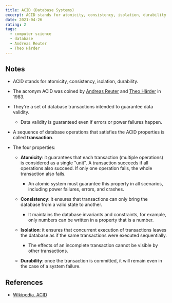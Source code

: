 ```yaml
---
title: ACID (Database Systems)
excerpt: ACID stands for atomicity, consistency, isolation, durability.
date: 2021-04-26
rating: 2
tags:
  - computer science
  - database
  - Andreas Reuter
  - Theo Härder
---
```


## Notes

- ACID stands for atomicity, consistency, isolation, durability.

- The acronym ACID was coined by [Andreas Reuter](https://en.wikipedia.org/wiki/Andreas_Reuter) and [Theo Härder](https://en.wikipedia.org/wiki/Theo_H%C3%A4rder) in 1983.

- They're a set of database transactions intended to guarantee data validity.

  - Data validity is guaranteed even if errors or power failures happen.

- A sequence of database operations that satisfies the ACID properties is called **transaction**.

- The four properties:

  - **Atomicity**: it guarantees that each transaction (multiple operations) is considered as a single "unit". A transaction succeeds if all operations also succeed. If only one operation fails, the whole transaction also fails.

    - An atomic system must guarantee this property in all scenarios, including power failures, errors, and crashes.

  - **Consistency**: it ensures that transactions can only bring the database from a valid state to another.

    - It maintains the database invariants and constraints, for example, only numbers can be written in a property that is a number.

  - **Isolation**: it ensures that concurrent execution of transactions leaves the database as if the same transactions were executed sequentially.

    - The effects of an incomplete transaction cannot be visible by other transactions.

  - **Durability**: once the transaction is committed, it will remain even in the case of a system failure.

## References

- [Wikipedia. ACID](https://en.wikipedia.org/wiki/ACID)
